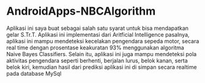 # AndroidApps-NBCAlgorithm
Aplikasi ini saya buat sebagai salah satu syarat untuk bisa mendapatkan gelar S.Tr.T.
Aplikasi ini implementasi dari Aritficial Intelligence pasalnya, aplikasi ini mampu mendeteksi kecelakan pengendara sepeda motor, secara real time dengan prosentase keakuratan 93% menggunakan algoritma Naive Bayes Classifiers. 
Selain itu, aplikasi ini juga mampu mendeteksi pola aktivitas pengendara seperti berhenti, berjalan lurus, belok kanan, serta belok kiri, kemudian hasil dari prediksi aplikasi ini di simpan secara realtime pada database MySql
